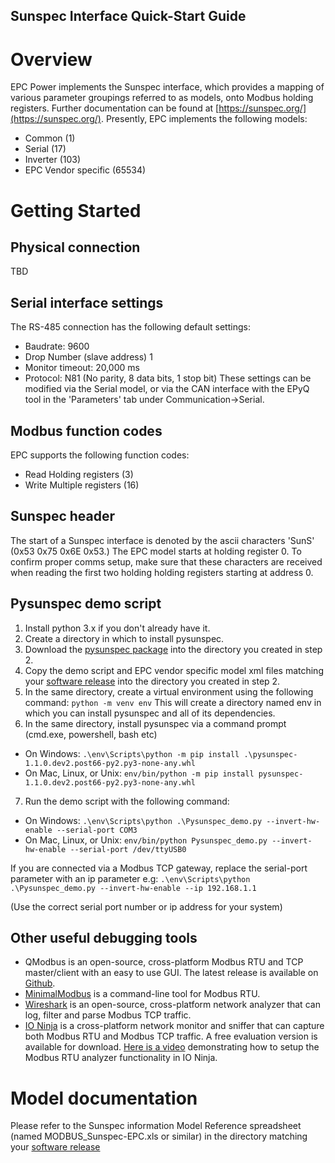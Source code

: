 ## Sunspec Interface Quick-Start Guide

# Overview
EPC Power implements the Sunspec interface, which provides a mapping of various
parameter groupings referred to as models, onto Modbus holding registers.
Further documentation can be found at [https://sunspec.org/](https://sunspec.org/).
Presently, EPC implements the following models:
- Common (1)
- Serial (17)
- Inverter (103)
- EPC Vendor specific (65534)

# Getting Started

## Physical connection
TBD

## Serial interface settings
The RS-485 connection has the following default settings:
- Baudrate: 9600
- Drop Number (slave address) 1
- Monitor timeout: 20,000 ms
- Protocol: N81 (No parity, 8 data bits, 1 stop bit)
These settings can be modified via the Serial model, or via the CAN interface
with the EPyQ tool in the 'Parameters' tab under Communication->Serial.

## Modbus function codes
EPC supports the following function codes:
- Read Holding registers (3)
- Write Multiple registers (16)

## Sunspec header
The start of a Sunspec interface is denoted by the ascii characters 'SunS' (0x53 0x75 0x6E 0x53.)  The EPC model starts at holding register 0.  To confirm proper comms setup, make sure that these characters are received when reading the first two holding holding registers starting at address 0.

## Pysunspec demo script
1. Install python 3.x if you don't already have it. 
2. Create a directory in which to install pysunspec.
3. Download the [pysunspec package](https://ci.appveyor.com/api/buildjobs/da3eo9j30a8ogop7/artifacts/dist%2Fpysunspec-1.1.0.dev2.post66-py2.py3-none-any.whl) into the directory you created in step 2.
4. Copy the demo script and EPC vendor specific model xml files matching your [software release](https://github.com/epcpower/epcpower.github.io/tree/master/release_artifacts) into the directory you created in step 2.
5. In the same directory, create a virtual environment using the following command: `python -m venv env`
This will create a directory named env in which you can install pysunspec and all of its dependencies.
6. In the same directory, install pysunspec via a command prompt (cmd.exe, powershell, bash etc)
- On Windows: `.\env\Scripts\python -m pip install .\pysunspec-1.1.0.dev2.post66-py2.py3-none-any.whl`
- On Mac, Linux, or Unix: `env/bin/python -m pip install pysunspec-1.1.0.dev2.post66-py2.py3-none-any.whl`
7. Run the demo script with the following command:
- On Windows: `.\env\Scripts\python .\Pysunspec_demo.py --invert-hw-enable --serial-port COM3`
- On Mac, Linux, or Unix: `env/bin/python Pysunspec_demo.py --invert-hw-enable --serial-port /dev/ttyUSB0`

If you are connected via a Modbus TCP gateway, replace the serial-port parameter with an ip parameter e.g:
`.\env\Scripts\python .\Pysunspec_demo.py --invert-hw-enable --ip 192.168.1.1`

(Use the correct serial port number or ip address for your system)

## Other useful debugging tools
- QModbus is an open-source, cross-platform Modbus RTU and TCP master/client with an easy to use GUI.  The latest release is available on [Github](https://github.com/ed-chemnitz/qmodbus/releases).
- [MinimalModbus](https://minimalmodbus.readthedocs.io/en/master/) is a command-line tool for Modbus RTU.
- [Wireshark](https://www.wireshark.org/) is an open-source, cross-platform network analyzer that can log, filter and parse Modbus TCP traffic.
- [IO Ninja](http://ioninja.com/downloads.html) is a cross-platform network monitor and sniffer that can capture both Modbus RTU and Modbus TCP traffic.  A free evaluation version is available for download.  [Here is a video](https://www.youtube.com/watch?v=i5TitGHQtjg) demonstrating how to setup the Modbus RTU analyzer functionality in IO Ninja.
# Model documentation
Please refer to the Sunspec information Model Reference spreadsheet (named MODBUS_Sunspec-EPC.xls or similar) in the directory matching your [software release](https://github.com/epcpower/epcpower.github.io/tree/master/release_artifacts)
